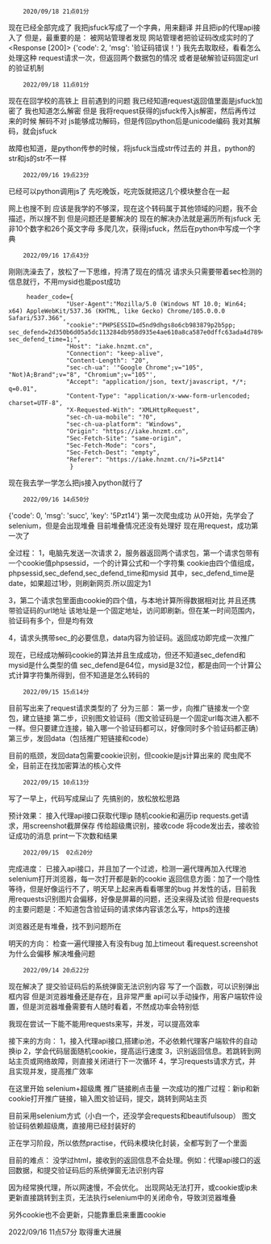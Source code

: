         2020/09/18 21点01分
现在已经全部完成了
我把jsfuck写成了一个字典，用来翻译
并且把ip的代理api接入了
但是，最重要的是：
被网站管理者发现
网站管理者把验证码改成实时的了
<Response [200]>
{'code': 2, 'msg': '验证码错误！'}
我先去取取经，看看怎么处理这种 request请求一次，但返回两个数据包的情况
或者是破解验证码固定url的验证机制


        2022/09/18 11点01分
现在在回学校的高铁上
目前遇到的问题
我已经知道request返回值里面是jsfuck加密了
我也知道怎么解密
但是
我将request获得的jsfuck传入js解密，然后再传过来的时候
解码不对
js能够成功解码，但是传回python后是unicode编码
我对其解码，就会jsfuck

故障也知道，是python传参的时候，将jsfuck当成str传过去的
并且，python的str和js的str不一样

        2022/09/16 19点23分
已经可以python调用js了
先吃晚饭，吃完饭就把这几个模块整合在一起


网上也搜不到
应该是我学的不够深，现在这个转码属于其他领域的问题，我不会描述，所以搜不到
但是问题还是要解决的
现在的解决办法就是遍历所有jsfuck
无非10个数字和26个英文字母
多爬几次，获得jsfuck，然后在python中写成一个字典




        2022/09/16 17点43分
刚刚洗澡去了，放松了一下思维，捋清了现在的情况
请求头只需要带着sec检测的信息就行，不用mysid也能post成功

         header_code={
                    "User-Agent":"Mozilla/5.0 (Windows NT 10.0; Win64; x64) AppleWebKit/537.36 (KHTML, like Gecko) Chrome/105.0.0.0 Safari/537.366",
                    "cookie":"PHPSESSID=d5nd9dhgs8o6cb983879p2b5pp; sec_defend=2d350b6d05a5dc113284db958d935e4ae610a8ca587e0dffc63ada4d7894b23f; sec_defend_time=1;",
                    "Host": "iake.hnzmt.cn",
                    "Connection": "keep-alive",
                    "Content-Length": "20",
                    "sec-ch-ua": '"Google Chrome";v="105", "Not)A;Brand";v="8", "Chromium";v="105"',
                    "Accept": "application/json, text/javascript, */*; q=0.01",
                    "Content-Type": "application/x-www-form-urlencoded; charset=UTF-8",
                    "X-Requested-With": "XMLHttpRequest",
                    "sec-ch-ua-mobile": "?0",
                    "sec-ch-ua-platform": "Windows",
                    "Origin": "https://iake.hnzmt.cn",
                    "Sec-Fetch-Site": "same-origin",
                    "Sec-Fetch-Mode": "cors",
                    "Sec-Fetch-Dest": "empty",
                    "Referer": "https://iake.hnzmt.cn/?i=5Pzt14"
                     }

现在我去学一学怎么把js接入python就行了



        2022/09/16 14点50分
{'code': 0, 'msg': 'succ', 'key': '5Pzt14'}
第一次爬虫成功
从0开始，先学会了selenium，但是会出现堆叠
目前堆叠情况还没有处理好
现在用request，成功第一次了

全过程：
1，电脑先发送一次请求
2，服务器返回两个请求包，第一个请求包带有一个cookie值phpsessid，一个的计算公式和一个字符集
    cookie由四个值组成，phpsessid,sec_defend,sec_defend_time和mysid
    其中，sec_defend_time是date，如果超过1秒，则刷新网页.所以固定为1
    
3，第二个请求包里面由cookie的四个值，与本地计算所得数据相对比
    并且还携带验证码的url地址
    该地址是一个固定地址，访问即刷新。但在某一时间范围内，验证码有多个，但是均有效

4，请求头携带sec_的必要信息，data内容为验证码。返回成功即完成一次推广


现在，已经成功解码cookie的算法并且生成成功，但还不知道sec_defend和mysid是什么类型的值
sec_defend是64位，mysid是32位，都是由同一个计算公式计算字符集所得到，但不知道是怎么转码的



        2022/09/15 15点14分
目前写出来了request请求类型的了
分为三部：
第一步，向推广链接发一个空包，建立链接
第二步，识别图文验证码（图文验证码是一个固定url每次进入都不一样。但只要建立连接，输入哪一个验证码都可以，好像同时多个验证码都正确）
第三步，发回data（包括推广短链接和code）

目前的瓶颈，发回data包需要cookie识别，但cookie是js计算出来的
爬虫爬不全，目前正在找加密算法的核心文件


        2022/09/15 10点13分
写了一早上，代码写成屎山了
先搞别的，放松放松思路

预计效果：
接入代理api接口获取代理ip
随机cookie和遍历ip
requests.get请求，用screenshot截屏保存
传给超级鹰识别，接收code
将code发出去，接收验证成功的消息
print一下次数和结果

        2022/09/15  02点20分
完成进度：
已接入api接口，并且加了一个过滤，检测一遍代理再加入代理池
selenium打开浏览器，每一次打开都是新的cookie
返回信息方面：加了一个隐性等待，但是好像运行不了，明天早上起来再看看哪里的bug
并发性的话，目前我用requests识别图片会偏移，好像是屏幕的问题，还没来得及试验
但是requests的主要问题是：不知道包含验证码的请求体内容该怎么写，https的连接

浏览器还是有堆叠，找不到问题所在

明天的方向：
检查一遍代理接入有没有bug
加上timeout
看request.screenshot为什么会偏移
解决堆叠问题


        2022/09/14 20点22分
现在解决了 提交验证码后的系统弹窗无法识别内容
写了一个函数，可以识别弹出框内容
但是浏览器堆叠还是存在，且非常严重
api可以手动操作，用客户端软件设置，但是浏览器堆叠需要有人随时看着，不然成功率会特别低


我现在尝试一下能不能用requests来写，并发，可以提高效率



接下来的方向：
1，接入代理api接口,搭建ip池，不必依赖代理客户端软件的自动换ip
2，学会代码层面随机cookie，提高运行速度
3，识别返回信息。若跳转到网站主页或网络故障，则直接关闭进行下一次循环
4，学习requests请求方式，并且实现并发，提高推广效率


在这里开始
selenium+超级鹰
推广链接刷点击量
一次成功的推广过程：新ip和新cookie打开推广链接，输入图文验证码，提交，跳转到网站主页

目前采用selenium方式（小白一个，还没学会requests和beautifulsoup）
图文验证码依赖超级鹰，直接用已经封装好的

正在学习阶段，所以依然practise，代码未模块化封装，全都写到了一个里面

目前的难点：
没学过html，接收到的返回信息不会处理。例如：代理api接口的返回数据，和提交验证码后的系统弹窗无法识别内容

因为经常换代理，所以网速慢，不会优化。
出现网站无法打开，或cookie或ip未更新直接跳转到主页，无法执行selenium中的关闭命令，导致浏览器堆叠

另外cookie也不会更新，只能靠重启来重置cookie
















2022/09/16 11点57分
取得重大进展










